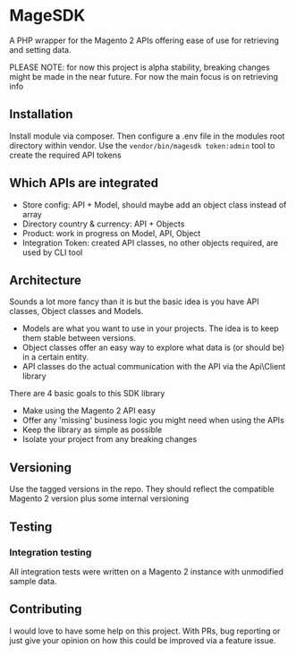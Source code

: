 # MageSDK

A PHP wrapper for the Magento 2 APIs offering ease of use for retrieving and setting data.

PLEASE NOTE: for now this project is alpha stability, breaking changes might be made in the near future.
For now the main focus is on retrieving info

## Installation
Install module via composer. Then configure a .env file in the modules root directory within vendor.
Use the `vendor/bin/magesdk token:admin` tool to create the required API tokens

## Which APIs are integrated
- Store config: API + Model, should maybe add an object class instead of array
- Directory country & currency: API + Objects
- Product: work in progress on Model, API, Object
- Integration Token: created API classes, no other objects required, are used by CLI tool

## Architecture
Sounds a lot more fancy than it is but the basic idea is you have API classes, Object classes and Models.
- Models are what you want to use in your projects. The idea is to keep them stable between versions.
- Object classes offer an easy way to explore what data is (or should be) in a certain entity.
- API classes do the actual communication with the API via the Api\Client library

There are 4 basic goals to this SDK library
- Make using the Magento 2 API easy
- Offer any 'missing' business logic you might need when using the APIs
- Keep the library as simple as possible
- Isolate your project from any breaking changes

## Versioning
Use the tagged versions in the repo. They should reflect the compatible Magento 2 version plus some internal versioning

## Testing

### Integration testing
All integration tests were written on a Magento 2 instance with unmodified sample data.

## Contributing

I would love to have some help on this project. With PRs, bug reporting or just give your opinion on how this
could be improved via a feature issue.